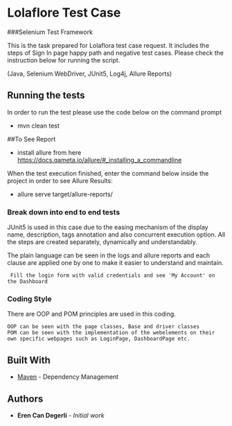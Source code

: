 # Lolaflore Test Case
###Selenium Test Framework

This is the task prepared for Lolaflora test case request. It includes the steps of Sign In page happy path and negative test cases. Please check the instruction below for running the script.

(Java, Selenium WebDriver, JUnit5, Log4j, Allure Reports)

## Running the tests

In order to run the test please use the code below on the command prompt

- mvn clean test

##To See Report
- install allure from here https://docs.qameta.io/allure/#_installing_a_commandline

When the test execution finished, enter the command below inside the project in order to see Allure Results:

- allure serve target/allure-reports/

### Break down into end to end tests

JUnit5 is used in this case due to the easing mechanism of the display name, description, tags annotation and also concurrent execution option. All the steps are created separately, dynamically and understandably.

The plain language can be seen in the logs and allure reports and each clause are applied one by one to make it easier to understand and maintain.

```
 Fill the login form with valid credentials and see 'My Account' on the Dashboard
```

### Coding Style

There are OOP and POM principles are used in this coding.

```
OOP can be seen with the page classes, Base and driver classes
POM can be seen with the implementation of the webelements on their own specific webpages such as LoginPage, DashboardPage etc.
```

## Built With

* [Maven](https://maven.apache.org/) - Dependency Management

## Authors

* **Eren Can Degerli** - *Initial work*